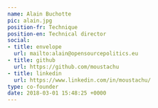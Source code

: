 ```yaml
---
name: Alain Buchotte
pic: alain.jpg
position-fr: Technique
position-en: Technical director
social:
- title: envelope
  url: mailto:alain@opensourcepolitics.eu
- title: github
  url: https://github.com/moustachu
- title: linkedin
  url: https://www.linkedin.com/in/moustachu/
type: co-founder
date: 2018-03-01 15:48:25 +0000
---
```

